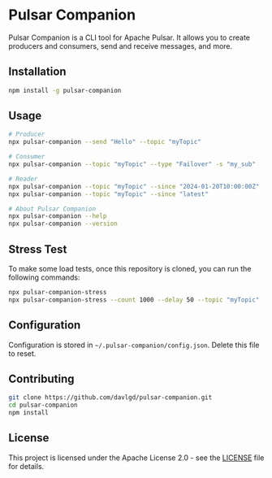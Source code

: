 # Pulsar Companion

Pulsar Companion is a CLI tool for Apache Pulsar. It allows you to create producers and consumers, send and receive messages, and more.

## Installation

```bash
npm install -g pulsar-companion
```

## Usage

```bash
# Producer
npx pulsar-companion --send "Hello" --topic "myTopic"

# Consumer
npx pulsar-companion --topic "myTopic" --type "Failover" -s "my_sub"

# Reader
npx pulsar-companion --topic "myTopic" --since "2024-01-20T10:00:00Z"
npx pulsar-companion --topic "myTopic" --since "latest"

# About Pulsar Companion
npx pulsar-companion --help
npx pulsar-companion --version
```

## Stress Test

To make some load tests, once this repository is cloned, you can run the following commands:

```bash
npx pulsar-companion-stress
npx pulsar-companion-stress --count 1000 --delay 50 --topic "myTopic"
```

## Configuration

Configuration is stored in `~/.pulsar-companion/config.json`. Delete this file to reset.

## Contributing

```bash
git clone https://github.com/davlgd/pulsar-companion.git
cd pulsar-companion
npm install
```

## License

This project is licensed under the Apache License 2.0 - see the [LICENSE](LICENSE) file for details.
